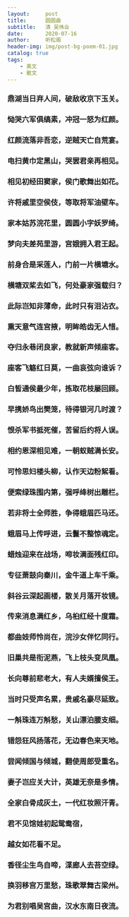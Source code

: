 ```yaml
---
layout:     post
title:      圆圆曲
subtitle:   清 吴伟业
date:       2020-07-16
author:     听松阁
header-img: img/post-bg-poem-01.jpg
catalog: true
tags:
    - 美文
    - 散文
---
```


### 鼎湖当日弃人间，破敌收京下玉关。
### 恸哭六军俱缟素，冲冠一怒为红颜。
### 红颜流落非吾恋，逆贼天亡自荒宴。
### 电扫黄巾定黑山，哭罢君亲再相见。
### 相见初经田窦家，侯门歌舞出如花。
### 许将戚里空侯伎，等取将军油壁车。
### 家本姑苏浣花里，圆圆小字妖罗绮。
### 梦向夫差苑里游，宫娥拥入君王起。
### 前身合是采莲人，门前一片横塘水。
### 横塘双桨去如飞，何处豪家强载归？
### 此际岂知非薄命，此时只有泪沾衣。
### 熏天意气连宫掖，明眸皓齿无人惜。
### 夺归永巷闭良家，教就新声倾座客。
### 座客飞觞红日莫，一曲哀弦向谁诉？
### 白皙通侯最少年，拣取花枝屡回顾。
### 早携娇鸟出樊笼，待得银河几时渡？
### 恨杀军书抵死催，苦留后约将人误。
### 相约恩深相见难，一朝蚁贼满长安。
### 可怜思妇楼头柳，认作天边粉絮看。
### 便索绿珠围内第，强呼绛树出雕栏。
### 若非将士全师胜，争得蛾眉匹马还。
### 蛾眉马上传呼进，云鬟不整惊魂定。
### 蜡烛迎来在战场，啼妆满面残红印。
### 专征萧鼓向秦川，金牛道上车千乘。
### 斜谷云深起画楼，散关月落开妆镜。
### 传来消息满红乡，乌桕红经十度霜。
### 都曲妓师怜尚在，浣沙女伴忆同行。
### 旧巢共是衔泥燕，飞上枝头变凤凰。
### 长向尊前悲老大，有人夫婿擅侯王。
### 当时只受声名累，贵戚名豪尽延致。
### 一斛珠连万斛愁，关山漂泊腰支细。
### 错怨狂风扬落花，无边春色来天地。
### 尝闻倾国与倾城，翻使周郎受重名。
### 妻子岂应关大计，英雄无奈是多情。
### 全家白骨成灰土，一代红妆照汗青。
### 君不见馆娃初起鸳鸯宿，
### 越女如花看不足。
### 香径尘生鸟自啼，渫廊人去苔空绿。
### 换羽移宫万里愁，珠歌翠舞古梁州。
### 为君别唱吴宫曲，汉水东南日夜流。

